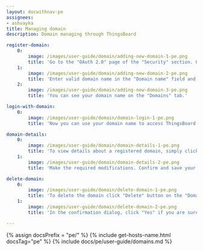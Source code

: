 ```yaml
---
layout: docwithnav-pe
assignees:
- ashvayka
title: Managing domain
description: Domain managing through ThingsBoard

register-domain:
    0:
        image: /images/user-guide/domain/adding-new-domain-1-pe.png
        title: 'Go to the "OAuth 2.0" page of the "Security" section. On the "Domains" tab click the "plus" icon;'
    1:
        image: /images/user-guide/domain/adding-new-domain-2-pe.png
        title: 'Enter valid domain name in the "Domain name" field and click "Add" button;'
    2:
        image: /images/user-guide/domain/adding-new-domain-3-pe.png
        title: 'You can see your domain name on the "Domains" tab.'

login-with-domain:
    0:
        image: /images/user-guide/domain/domain-login-1-pe.png
        title: 'Now you can use your domain name to access ThingsBoard web interface and services. Try to login by entering the chosen domain name in the browser address line.'

domain-details:
    0:
        image: /images/user-guide/domain/domain-details-1-pe.png
        title: 'To view details about a registered domain, simply click on it to open the domain details dialog. Switch to editing mode by clicking the large orange button;'
    1:
        image: /images/user-guide/domain/domain-details-2-pe.png
        title: 'Make the required modifications. Confirm and save your changes by clicking the "Apply changes" button.'

delete-domain:
    0:
        image: /images/user-guide/domain/delete-domain-1-pe.png
        title: 'To delete the domain click "Delete" button on the "Domain" tab;'
    1:
        image: /images/user-guide/domain/delete-domain-2-pe.png
        title: 'In the confirmation dialog, click "Yes" if you are sure you want to delete the domain.'

---
```


{% assign docsPrefix = "pe/" %}
{% include get-hosts-name.html docsTag="pe" %}
{% include docs/pe/user-guide/domains.md %}
